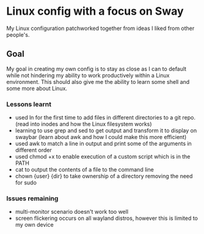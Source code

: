 # Linux config with a focus on Sway
My Linux configuration patchworked together from ideas I liked from other people's.

## Goal
My goal in creating my own config is to stay as close as I can to default while not hindering my ability to work productively within a Linux environment. This should also give me the ability to learn some shell and some more about Linux.

### Lessons learnt
* used ln for the first time to add files in different directories to a git repo. (read into inodes and how the Linux filesystem works)
* learning to use grep and sed to get output and transform it to display on swaybar (learn about awk and how I could make this more efficient)
* used awk to match a line in output and print some of the arguments in different order
* used chmod +x to enable execution of a custom script which is in the PATH
* cat to output the contents of a file to the command line
* chown {user} {dir} to take ownership of a directory removing the need for sudo

### Issues remaining
* multi-monitor scenario doesn't work too well
* screen flickering occurs on all wayland distros, however this is limited to my own device

